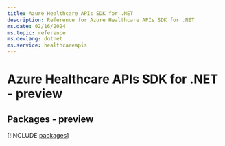 ```yaml
---
title: Azure Healthcare APIs SDK for .NET
description: Reference for Azure Healthcare APIs SDK for .NET
ms.date: 02/16/2024
ms.topic: reference
ms.devlang: dotnet
ms.service: healthcareapis
---
```

# Azure Healthcare APIs SDK for .NET - preview
## Packages - preview
[!INCLUDE [packages](healthcare-apis-index.md)]